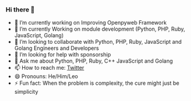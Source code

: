 ### Hi there 👋

<!--
**emmamartins/emmamartins** is a ✨ _special_ ✨ repository because its `README.md` (this file) appears on your GitHub profile.

Here are some ideas to get you started:
-->

- 🔭 I’m currently working on Improving Openpyweb Framework
- 🌱 I’m currently Working on module development (Python, PHP, Ruby, JavaScript, Golang)
- 👯 I’m looking to collaborate with Python, PHP, Ruby, JavaScript and Golang Engineers and Developers
- 🤔 I’m looking for help with sponsorship 
- 💬 Ask me about Python, PHP, Ruby, C++ JavaScript and Golang 
- 📫 How to reach me: [Twitter](https://twitter.com/emmaessiensp)
- 😄 Pronouns: He/Him/Leo
- ⚡ Fun fact: When the problem is complexity, the cure might just be simplicity
